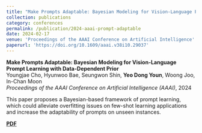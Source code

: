 ```yaml
---
title: "Make Prompts Adaptable: Bayesian Modeling for Vision-Language Prompt Learning with Data-Dependent Prior"
collection: publications
category: conferences
permalink: /publication/2024-aaai-prompt-adaptable
date: 2024-02-17
venue: 'Proceedings of the AAAI Conference on Artificial Intelligence'
paperurl: 'https://doi.org/10.1609/aaai.v38i10.29037'
---
```


**Make Prompts Adaptable: Bayesian Modeling for Vision-Language Prompt Learning with Data-Dependent Prior**  
Youngjae Cho, Hyunwoo Bae, Seungwon Shin, **Yeo Dong Youn**, Woong Joo, In-Chan Moon  
*Proceedings of the AAAI Conference on Artificial Intelligence (AAAI)*, 2024  

This paper proposes a Bayesian-based framework of prompt learning, which could alleviate overfitting issues on few-shot learning applications and increase the adaptability of prompts on unseen instances.

[**PDF**](https://doi.org/10.1609/aaai.v38i10.29037)
